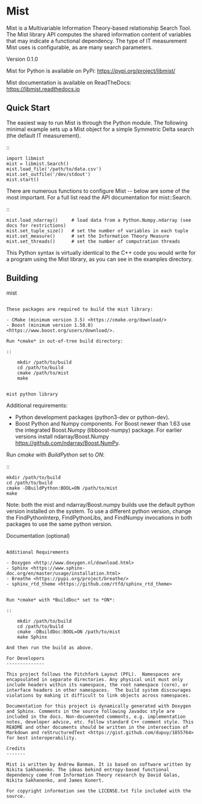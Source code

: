 Mist
====

Mist is a Multivariable Information Theory-based relationship Search Tool. The Mist library API computes the shared information content of variables that may indicate a functional dependency. The type of IT measurement Mist uses is configurable, as are many search parameters.

Version 0.1.0

Mist for Python is available on PyPi: <https://pypi.org/project/libmist/>

Mist documentation is available on ReadTheDocs: <https://libmist.readthedocs.io>

Quick Start
-----------

The easiest way to run Mist is through the Python module. The following minimal example sets up a Mist object for a simple Symmetric Delta search (the default IT measurement).

::

    import libmist
    mist = libmist.Search()
    mist.load_file('/path/to/data.csv')
    mist.set_outfile('/dev/stdout')
    mist.start()

There are numerous functions to configure Mist -- below are some of the most important. For a full list read the API documentation for mist::Search.

::

    mist.load_ndarray()     # load data from a Python.Numpy.ndarray (see docs for restrictions)
    mist.set_tuple_size()   # set the number of variables in each tuple
    mist.set_measure()      # set the Information Theory Measure
    mist.set_threads()      # set the number of computration threads

This Python syntax is virtually identical to the C++ code you would write for a program using the Mist library, as you can see in the examples directory.

Building
--------

mist
~~~~

These packages are required to build the mist library:

- CMake (minimum version 3.5) <https://cmake.org/download/>
- Boost (minimum version 1.58.0) <https://www.boost.org/users/download/>.

Run *cmake* in out-of-tree build directory:

::

    mkdir /path/to/build
    cd /path/to/build
    cmake /path/to/mist
    make


mist python library
~~~~~~~~~~~~~~~~~~~

Additional requirements:

- Python development packages (python3-dev or python-dev).
- Boost Python and Numpy components. For Boost newer than 1.63 use the integrated Boost.Numpy (libboost-numpy) package. For earlier versions install ndarray/Boost.Numpy <https://github.com/ndarray/Boost.NumPy>.

Run *cmake* with *BuildPython* set to *ON*:

::

    mkdir /path/to/build
    cd /path/to/build
    cmake -DBuildPython:BOOL=ON /path/to/mist
    make

Note: both the mist and ndarray/Boost.numpy builds use the default python version installed on the system. To use a different python version, change the FindPythonInterp, FindPythonLibs, and FindNumpy invocations in both packages to use the same python version.

Documentation (optional)
~~~~~~~~~~~~~~~~~~~~~~~~

Additional Requirements

- Doxygen <http://www.doxygen.nl/download.html>
- Sphinx <https://www.sphinx-doc.org/en/master/usage/installation.html>
- Breathe <https://pypi.org/project/breathe/>
- sphinx_rtd_theme <https://github.com/rtfd/sphinx_rtd_theme>


Run *cmake* with *BuildDoc* set to *ON*:

::

    mkdir /path/to/build
    cd /path/to/build
    cmake -DBuildDoc:BOOL=ON /path/to/mist
    make Sphinx

And then run the build as above.

For Developers
--------------

This project follows the Pitchfork Layout (PFL).  Namespaces are encapsulated in separate directories. Any physical unit must only include headers within its namespace, the root namespace (core), or interface headers in other namespaces.  The build system discourages violations by making it difficult to link objects across namespaces.

Documentation for this project is dynamically generated with Doxygen and Sphinx. Comments in the source following Javadoc style are included in the docs. Non-documented comments, e.g. implementation notes, developer advice, etc. follow standard C++ comment style. This README and other documents should be written in the intersection of Markdown and reStructuredText <https://gist.github.com/dupuy/1855764> for best interoperability.

Credits
-------

Mist is written by Andrew Banman. It is based on software written by Nikita Sakhanenko. The ideas behind entropy-based functional dependency come from Information Theory research by David Galas, Nikita Sakhanenko, and James Kunert.

For copyright information see the LICENSE.txt file included with the source.

